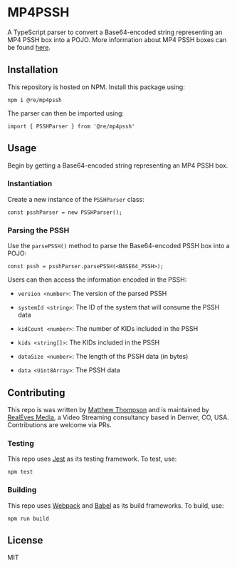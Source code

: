# MP4PSSH

A TypeScript parser to convert a Base64-encoded string representing an MP4 PSSH box into a POJO. More information about MP4 PSSH boxes can be found [here](https://w3c.github.io/encrypted-media/format-registry/initdata/cenc.html#common-system).

## Installation

This repository is hosted on NPM. Install this package using:

`npm i @re/mp4pssh`

The parser can then be imported using:

`import { PSSHParser } from '@re/mp4pssh'`

## Usage

Begin by getting a Base64-encoded string representing an MP4 PSSH box.

### Instantiation

Create a new instance of the `PSSHParser` class:

`const psshParser = new PSSHParser();`

### Parsing the PSSH

Use the `parsePSSH()` method to parse the Base64-encoded PSSH box into a POJO:

`const pssh = psshParser.parsePSSH(<BASE64_PSSH>);`

Users can then access the information encoded in the PSSH:

-   `version <number>`: The version of the parsed PSSH

-   `systemId <string>`: The ID of the system that will consume the PSSH data

-   `kidCount <number>`: The number of KIDs included in the PSSH

-   `kids <string[]>`: The KIDs included in the PSSH

-   `dataSize <number>`: The length of ths PSSH data (in bytes)

-   `data <Uint8Array>`: The PSSH data

## Contributing

This repo is was written by [Matthew Thompson](https://github.com/realeyes-matthew) and is maintained by [RealEyes Media](http://realeyes.com), a Video Streaming consultancy based in Denver, CO, USA. Contributions are welcome via PRs.

### Testing

This repo uses [Jest](https://github.com/facebook/jest) as its testing framework. To test, use:

`npm test`

### Building

This repo uses [Webpack](https://github.com/webpack/webpack) and [Babel](https://github.com/babel/babel) as its build frameworks. To build, use:

`npm run build`

## License

MIT
